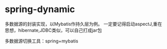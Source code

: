 # spring-dynamic
多数据源的封装实现，以Mybatis作持久层为例。 一定要记得启动aspectJ,重在思想，hibernate,JDBC类似，可以自己打成jar包

多数据源切换工具：spring+mybatis
